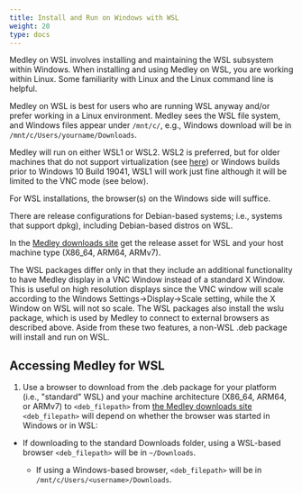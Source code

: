 ```yaml
---
title: Install and Run on Windows with WSL
weight: 20
type: docs
---
```


Medley on WSL involves installing and maintaining the WSL subsystem within Windows. When installing and using Medley on WSL, you are working within Linux. Some familiarity with Linux and the Linux command line is helpful.  

Medley on WSL is best for users who are running WSL anyway and/or prefer working in a Linux environment. Medley sees the WSL file system, and Windows files appear under `/mnt/c/`, e.g., Windows download will be in `/mnt/c/Users/yourname/Downloads`.

Medley will run on either WSL1 or WSL2.  WSL2 is preferred, but for older machines that do not support virtualization (see
[here](https://learn.microsoft.com/en-us/virtualization/hyper-v-on-windows/reference/hyper-v-requirements))
or Windows builds prior to Windows 10 Build 19041, WSL1 will work just fine although it will be limited to the VNC mode (see below).

For WSL installations, the browser(s) on the Windows side will suffice.

There are release configurations for Debian-based systems; i.e., systems that support dpkg), including Debian-based distros on WSL.

In the [Medley downloads site](https://online.interlisp.org/downloads/medley_downloads.html) get the release asset for WSL and your host machine type (X86_64, ARM64, ARMv7).

The WSL packages differ only in
that they include an additional functionality to have Medley display in a VNC Window
instead of a standard X Window.  This is useful on high resolution displays since
the VNC window will scale according to the Windows Settings->Display->Scale setting,
while the X Window on WSL will not so scale. The WSL packages also install the wslu
package, which is used by Medley to connect to external browsers as described above.
Aside from these two features, a non-WSL .deb package will install and run on WSL.

## Accessing Medley for WSL

1. Use a browser to download from the .deb package for your platform (i.e., "standard" WSL) and your machine architecture (X86_64, ARM64, or ARMv7) to `<deb_filepath>` from [the Medley downloads site](https://online.interlisp.org/downloads/medley_downloads.html)  
 `<deb_filepath>` will depend on whether the browser was started in Windows or in WSL:

* If downloading to the standard Downloads folder, using a WSL-based browser `<deb_filepath>` will be in `~/Downloads`.

  * If using a Windows-based browser, `<deb_filepath>` will be in `/mnt/c/Users/<username>/Downloads`.
